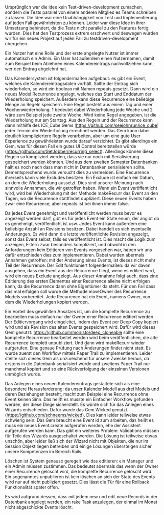 Ursprünglich war die Idee kein Test-driven-development zumachen, sondern die Tests parallel von einem anderen Mitglied es Teams schreiben zu lassen. Die Idee war eine Unabhängigkeit von Test und Implementierung auf jeden Fall gewährleisten zu können. Leider war diese Idee in ihrer Umsetzung behindert, da die Tests nicht parallel zu den Features fertig wurden. Dies hat den Testprozess extrem erschwert und deswegen würden wir für ein neues Projekt auf jeden Fall zu testdriven-development übergehen.  

Ein Nutzer hat eine Rolle und der erste angelegte Nutzer ist immer automatisch ein Admin. Ein User hat außerdem einen Nutzernamen, damit zum Beispiel beim Ablehnen eines Kalendereintrags nachvollziehen kann, wer den Eintrag abgelehnt hat.

Das Kalendersystem ist folgendermaßen aufgebaut: es gibt ein Event, welches die Kalendereintragsdaten vorhält. Sollte der Eintrag sich wiederholen, so wird ein boolean mit Namen repeats gesetzt. Dann wird ein neues Model Recurrence angelegt, welches das Start und Enddatum der Wiederholung speichert. Außerdem kann diese Recurrence eine beliebige Menge an Regeln speichern. Eine Regel besteht aus einem Tag und einer Wochenwiederholung. 1 bedeutet dabei Wiederholung jede Woche und 2 wäre zum Beispiel jede zweite Woche. Wird keine Regel angegeben, ist die Wiederholung nur am Starttag. Aus den Regeln und der Recurrence kann dann mithilfe des ICE_Cube Gems (https://github.com/seejohnrun/ice_cube) jeder Termin der Wiederholung errechnet werden. Das Gem kann dabei deutlich kompliziertere Regeln verarbeiten, aber um eine gute User Experience zu gewährleisten wurde darauf verzichtet. Es gibt allerdings ein Gem, was für diesen Fall ein gutes UI Control bereitstellen würde (https://github.com/GetJobber/recurring_select). Allerdings können diese Regeln so kompliziert werden, dass sie nur noch mit Serialisierung gespeichert werden könnten. Und aus dem zweiten Semester Datenbanken hallt es noch nach dass man nicht in Datenbanken serialisieren sollte. Dementsprechend wurde versucht dies zu vermeiden. Eine Recurrence ihrerseits kann viele Excludes besitzen. Ein Exclude ist einfach ein Datum, an dem die Wiederholung aussetzt. Dies sind unserer Meinung nach sinnvolle Annahmen, die wir getroffen haben. Wenn ein Event veröffentlicht wird, wird bei Wiederholung mit der Methode makeRecurr das Event an den Tagen, wo die Recurrence stattfindet dupliziert. Diese neuen Events haben zwar eine Recurrence, aber repeats ist bei ihnen immer false.

Da jedes Event genehmigt und veröffentlicht werden muss bevor es angezeigt werden darf, gibt es für jedes Event ein State enum, der angibt ob es genehmigt, veröffentlicht ist usw. Jedes Event kann außerdem eine beliebige Anzahl an Revisions besitzen. Dabei handelt es sich eventuelle Änderungen. Es wird dann die letzte veröffentlichte Revision angezeigt, sonst das Event selbst, falls es veröffentlicht ist. Dies macht die Logik zum anzeigen, Filtern zwar besonders kompliziert, und obwohl in den Anforderungen kein Editieren von Events vorgesehen war, haben wir uns dafür entschieden dies zum implementieren. Dabei wurden abermals Annahmen getroffen: mit der Änderung eines Events, ist dieses nicht mehr Teil der Recurrence. Der Edit funktioniert folgendermaßen: da wir davon ausgehen, dass ein Event aus der Recurrence fliegt, wenn es editiert wird, wird ein neues Exclude angelegt. Aus dieser Annahme folgt auch, dass eine Editierung des ersten Elementes einer Recurrence alleine nicht erfolgen kann, da die Recurrence dann ohne Eigentümer da steht. Für den Fall dass das mal erfolgen soll wurde die Methode moveOwner des Recurrence Models vorbereitet. Jede Recurrence hat ein Event, namens Owner, von dem die Wiederholungen kopiert werden.

Ein Vorteil des gewählten Ansatzes ist, um die komplette Recurrence zu bearbeiten muss einfach nur der Owner einer Recurrence editiert werden. Der Editiervorgang wird eingeleitet, indem das Event per Deep Copy kopiert wird und als Revision des alten Events gespeichert wird. Dafür wird dieses Gem genutzt: https://github.com/moiristo/deep_cloneable sollte eine komplette Recurrence bearbeitet werden wird beim veröffentlichen, die alte Recurrence komplett unpubliziert. Und dann wird makeRecurr wieder aufgerufen. Eine genaue Prüfung nach Änderungen findet nicht statt. Es wurde zuerst den Workflow mittels Paper Trail zu implementieren. Leider stellte sich dieses Gem als unzureichend für unsere Zwecke heraus, da erstens in die Datenbank serialisiert würde und zweitens Paper Trail nur manchmal kopiert und so eine Rückverfolgung der einzelnen Versionen unmöglich wurde.

Das Anlegen eines neuen Kalendereintrags gestaltete sich als eine besondere Herausforderung: da unser Kalender Modell aus drei Models und deren Beziehungen besteht, macht zum Beispiel eine Recurrence ohne Event keinen Sinn. Das heißt es musste ein Einfacher Workflow gefunden werden, der diese Dinge sicherstellt. Es würde sich für das Anlegen eines Wizards entschieden. Dafür wurde das Gem Wicked genutzt. (https://github.com/schneems/wicked). Dies kann leider teilweise etwas schwierig sein. Das Gem braucht eine Event id zum arbeiten, das heißt es muss ein neues Event.create aufgerufen werden, ehe der Assistent aufgerufen werden kann. Das gibt ein weiteres Problem: Validations müssen für Teile des Wizards ausgeschaltet werden. Die Lösung ist teilweise etwas unschön, aber leider ließ sich der Wizard nicht mit Objekten, die nur im Session Objekt liegen betreiben und einige Lösungen übersteigen sicher unsere Kompetenzen im Bereich Rails.

Löschen ist System genauso geregelt wie das editieren: ein Manager und ein Admin müssen zustimmen. Das bedeutet abermals das wenn der Owner einer Recurrence gelöscht wird, die komplette Recurrence gelöscht wird. Ein sogenanntes unpublieren ist kein löschen an sich der State des Events wird nur auf nicht publiziert gesetzt. Dies lässt die Tür für eine Rollback Funktionalität später offen.

Es wird aufgrund dessen, dass mit jedem new und edit neue Records in der Datenbank angelegt werden, ein rake Task anzulegen, der einmal im Monat nicht abgeschickte Events löscht.